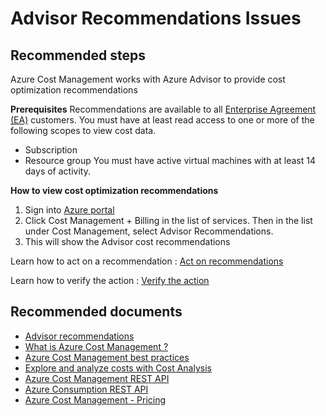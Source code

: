 <properties
	pageTitle="advisor recommendations issues"
	description="advisor recommendations issues"
	service="azure-billing"
	resource="billing"
	authors="prdasneo"
	displayOrder=""
	selfHelpType="generic"
	supportTopicIds="32615280"
	resourceTags=""
	productPesIds="15659"
	cloudEnvironments="public"
/>

# Advisor Recommendations Issues

## **Recommended steps**

Azure Cost Management works with Azure Advisor to provide cost optimization recommendations

**Prerequisites**
Recommendations are available to all [Enterprise Agreement (EA)](https://azure.microsoft.com/pricing/enterprise-agreement) customers. You must have at least read access to one or more of the following scopes to view cost data.

  * Subscription
  * Resource group
You must have active virtual machines with at least 14 days of activity.

**How to view cost optimization recommendations**

  1. Sign into [Azure portal](https://portal.azure.com.)
  2. Click Cost Management + Billing in the list of services. Then in the list under Cost Management, select Advisor Recommendations.
  3. This will show the Advisor cost recommendations

Learn how to act on a recommendation : [Act on recommendations](https://docs.microsoft.com/azure/cost-management/tutorial-acm-opt-recommendations#act-on-a-recommendation)<br>

Learn how to verify the action : [Verify the action](https://docs.microsoft.com/azure/cost-management/tutorial-acm-opt-recommendations#verify-the-action)<br>

## **Recommended documents**

* [Advisor recommendations](https://docs.microsoft.com/azure/cost-management/tutorial-acm-opt-recommendations)<br>
* [What is Azure Cost Management ?](https://docs.microsoft.com/azure/cost-management/overview-cost-mgt)<br>
* [Azure Cost Management best practices](https://docs.microsoft.com/azure/cost-management/cost-mgt-best-practices)<br>
* [Explore and analyze costs with Cost Analysis](https://docs.microsoft.com/azure/cost-management/quick-acm-cost-analysis)<br>
* [Azure Cost Management REST API](https://docs.microsoft.com/rest/api/cost-management/)<br>
* [Azure Consumption REST API](https://docs.microsoft.com/rest/api/consumption/)<br>
* [Azure Cost Management - Pricing](https://azure.microsoft.com/pricing/details/cost-management/)<br>
